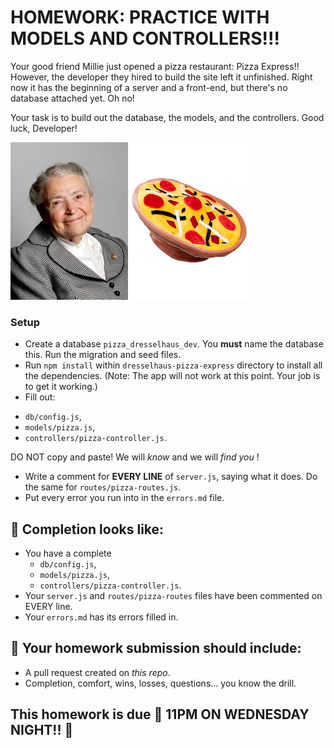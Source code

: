 # HOMEWORK: PRACTICE WITH MODELS AND CONTROLLERS!!!

Your good friend Millie just opened a pizza restaurant: Pizza Express!! However, the developer they hired to build the site left it unfinished. Right now it has the beginning of a server and a front-end, but there's no database attached yet. Oh no!

Your task is to build out the database, the models, and the controllers. Good luck, Developer!

![mille](./assets/millie.jpg)
![pizza hat](./assets/pizza-hat.jpg)

### Setup

- Create a database `pizza_dresselhaus_dev`. You **must** name the database this. Run the migration and seed files.
- Run `npm install` within `dresselhaus-pizza-express` directory to install all the dependencies. (Note: The app will not work at this point. Your job is to get it working.)
- Fill out:
* `db/config.js`,
* `models/pizza.js`,
* `controllers/pizza-controller.js`.

 DO NOT copy and paste! We will _know_ and we will _find you_ !
- Write a comment for **EVERY LINE** of `server.js`, saying what it does. Do the same for `routes/pizza-routes.js`.
- Put every error you run into in the `errors.md` file.

## 🚀 Completion looks like:

- You have a complete
  * `db/config.js`,
  * `models/pizza.js`,
  * `controllers/pizza-controller.js`.
- Your `server.js` and `routes/pizza-routes` files have been commented on EVERY line.
- Your `errors.md` has its errors filled in.

## 🚀 Your homework submission should include:

- A pull request created on _this repo_.
- Completion, comfort, wins, losses, questions... you know the drill.

## This homework is due 🚨 11PM ON WEDNESDAY NIGHT!! 🚨
